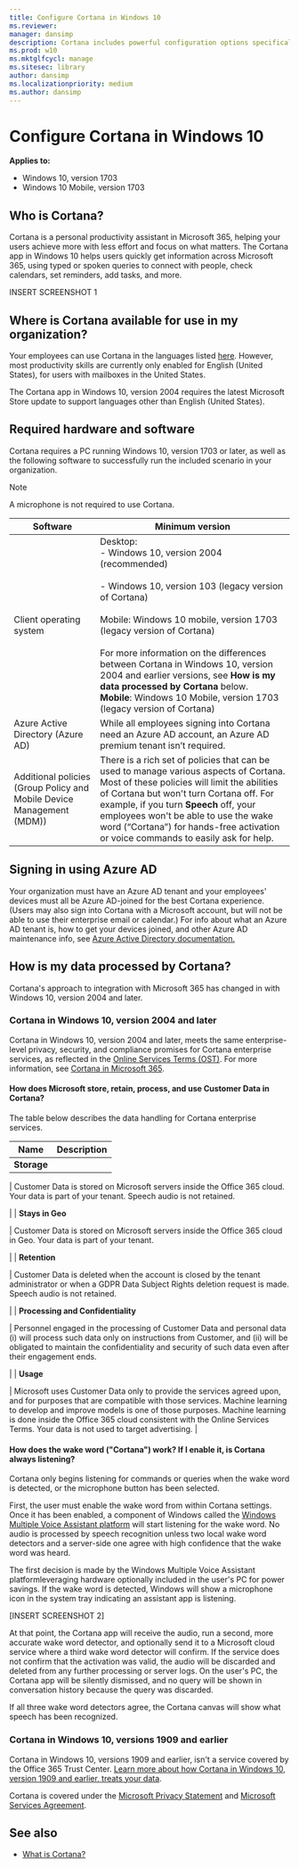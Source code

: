 ```yaml
---
title: Configure Cortana in Windows 10
ms.reviewer: 
manager: dansimp
description: Cortana includes powerful configuration options specifically to optimize for unique small to medium-sized business and enterprise environments.
ms.prod: w10
ms.mktglfcycl: manage
ms.sitesec: library
author: dansimp
ms.localizationpriority: medium
ms.author: dansimp
---
```


# Configure Cortana in Windows 10
**Applies to:**

-   Windows 10, version 1703
-   Windows 10 Mobile, version 1703

## Who is Cortana?

Cortana is a personal productivity assistant in Microsoft 365, helping your users achieve more with less effort and focus on what matters. The Cortana app in Windows 10 helps users quickly get information across Microsoft 365, using typed or spoken queries to connect with people, check calendars, set reminders, add tasks, and more.

INSERT SCREENSHOT 1

## Where is Cortana available for use in my organization?

Your employees can use Cortana in the languages listed [here](https://support.microsoft.com/help/4026948/cortanas-regions-and-languages). However, most productivity skills are currently only enabled for English (United States), for users with mailboxes in the United States.

The Cortana app in Windows 10, version 2004 requires the latest Microsoft Store update to support languages other than English (United States).

## Required hardware and software

Cortana requires a PC running Windows 10, version 1703 or later, as well as the following software to successfully run the included scenario in your organization.

>[!NOTE]
>A microphone is not required to use Cortana.


|**Software**  |**Minimum version**  |
|---------|---------|
|Client operating system     |     Desktop: <br> - Windows 10, version 2004 (recommended)  <br> <br> - Windows 10, version 103 (legacy version of Cortana) <br> <br> Mobile: Windows 10 mobile, version 1703 (legacy version of Cortana) <br> <br> For more information on the differences between Cortana in Windows 10, version 2004 and earlier versions, see **How is my data processed by Cortana** below. <br> **Mobile**: Windows 10 Mobile, version 1703 (legacy version of Cortana) |
|Azure Active Directory (Azure AD)    | While all employees signing into Cortana need an Azure AD account, an Azure AD premium tenant isn’t required.        |
|Additional policies (Group Policy and Mobile Device Management (MDM))     |There is a rich set of policies that can be used to manage various aspects of Cortana. Most of these policies will limit the abilities of Cortana but won't turn Cortana off. For example, if you turn **Speech** off, your employees won't be able to use the wake word (“Cortana”) for hands-free activation or voice commands to easily ask for help.  |

## Signing in using Azure AD

Your organization must have an Azure AD tenant and your employees&#39; devices must all be Azure AD-joined for the best Cortana experience. (Users may also sign into Cortana with a Microsoft account, but will not be able to use their enterprise email or calendar.) For info about what an Azure AD tenant is, how to get your devices joined, and other Azure AD maintenance info, see [Azure Active Directory documentation.](https://docs.microsoft.com/azure/active-directory/)

## How is my data processed by Cortana?

Cortana's approach to integration with Microsoft 365 has changed in with Windows 10, version 2004 and later.

### **Cortana in Windows 10, version 2004 and later**

Cortana in Windows 10, version 2004 and later, meets the same enterprise-level privacy, security, and compliance promises for Cortana enterprise services, as reflected in the [Online Services Terms (OST)](https://www.microsoft.com/en-us/licensing/product-licensing/products). For more information, see [Cortana in Microsoft 365](https://docs.microsoft.com/microsoft-365/admin/misc/cortana-integration?view=o365-worldwide#what-data-is-processed-by-cortana-in-office-365).

#### How does Microsoft store, retain, process, and use Customer Data in Cortana?

The table below describes the data handling for Cortana enterprise services.

| **Name** | **Description** |
| --- | --- |
| **Storage**

 | Customer Data is stored on Microsoft servers inside the Office 365 cloud. Your data is part of your tenant. Speech audio is not retained.

 |
| **Stays in Geo**

 | Customer Data is stored on Microsoft servers inside the Office 365 cloud in Geo. Your data is part of your tenant.

 |
| **Retention**

 | Customer Data is deleted when the account is closed by the tenant administrator or when a GDPR Data Subject Rights deletion request is made.
Speech audio is not retained.

 |
| **Processing and Confidentiality**

 | Personnel engaged in the processing of Customer Data and personal data (i) will process such data only on instructions from Customer, and (ii) will be obligated to maintain the confidentiality and security of such data even after their engagement ends.

 |
| **Usage**

 | Microsoft uses Customer Data only to provide the services agreed upon, and for purposes that are compatible with those services. Machine learning to develop and improve models is one of those purposes. Machine learning is done inside the Office 365 cloud consistent with the Online Services Terms.
Your data is not used to target advertising. |

#### How does the wake word (&quot;Cortana&quot;) work? If I enable it, is Cortana always listening?

Cortana only begins listening for commands or queries when the wake word is detected, or the microphone button has been selected.

First, the user must enable the wake word from within Cortana settings. Once it has been enabled, a component of Windows called the [Windows Multiple Voice Assistant platform](https://docs.microsoft.com/windows-hardware/drivers/audio/voice-activation-mva#voice-activation) will start listening for the wake word. No audio is processed by speech recognition unless two local wake word detectors and a server-side one agree with high confidence that the wake word was heard.

The first decision is made by the Windows Multiple Voice Assistant platformleveraging hardware optionally included in the user&#39;s PC for power savings. If the wake word is detected, Windows will show a microphone icon in the system tray indicating an assistant app is listening.

[INSERT SCREENSHOT 2]

At that point, the Cortana app will receive the audio, run a second, more accurate wake word detector, and optionally send it to a Microsoft cloud service where a third wake word detector will confirm. If the service does not confirm that the activation was valid, the audio will be discarded and deleted from any further processing or server logs. On the user&#39;s PC, the Cortana app will be silently dismissed, and no query will be shown in conversation history because the query was discarded.

If all three wake word detectors agree, the Cortana canvas will show what speech has been recognized.

### **Cortana in Windows 10, versions 1909 and earlier**

Cortana in Windows 10, versions 1909 and earlier, isn&#39;t a service covered by the Office 365 Trust Center. [Learn more about how Cortana in Windows 10, version 1909 and earlier, treats your data](https://go.microsoft.com/fwlink/p/?LinkId=536419).

Cortana is covered under the [Microsoft Privacy Statement](https://privacy.microsoft.com/privacystatement) and [Microsoft Services Agreement](https://www.microsoft.com/servicesagreement).

## **See also**

- [What is Cortana?](https://go.microsoft.com/fwlink/p/?LinkId=746818)